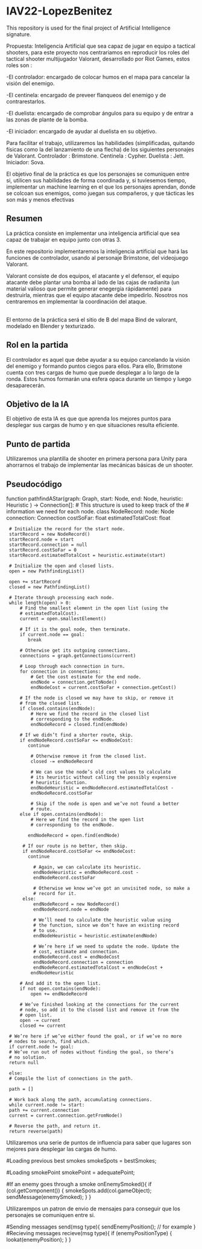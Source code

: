 # IAV22-LopezBenitez
This repository is used for the final project of Artificial Intelligence signature.

Propuesta: Inteligencia Artificial que sea capaz de jugar en equipo a tactical shooters, para este proyecto nos centrariamos en reproducir los roles del
tactical shooter multijugador Valorant, desarrollado por Riot Games, estos roles son :

-El controlador: encargado de colocar humos en el mapa para cancelar la visión del enemigo.

-El centinela: encargado de preveer flanqueos del enemigo y de contrarestarlos.

-El duelista: encargado de comprobar ángulos para su equipo y de entrar a las zonas de plante de la bomba.

-El iniciador: encargado de ayudar al duelista en su objetivo.

Para facilitar el trabajo, utilizaremos las habilidades (simplificadas, quitando físicas como la del lanzamiento de una flecha) de los siguientes personajes de
Valorant. 
Controlador : Brimstone.
Centinela : Cypher.
Duelista : Jett.
Iniciador: Sova.

El objetivo final de la práctica es que los personajes se comuniquen entre si, utilicen sus habilidades de forma coordinada y, si tuviesemos tiempo, implementar
un machine learning en el que los personajes aprendan, donde se colcoan sus enemigos, como juegan sus compañeros, y que tácticas les son más y menos efectivas


## Resumen
La práctica consiste en implementar una inteligencia artificial que sea capaz de trabajar en equipo junto con otras 3.

En este repositorio implementaremos la inteligencia artificial que hará las funciones de controlador, usando al personaje Brimstone, del videojuego Valorant. 

Valorant consiste de dos equipos, el atacante y el defensor, el equipo atacante debe plantar una bomba
al lado de las cajas de radianita (un material valioso que permite generar enegergia rápidamente) para destruirla, mientras que el equipo atacante debe impedirlo. Nosotros nos centraremos en implementar
la coordinación del ataque.

<br>
El entorno de la práctica será el sitio de B del mapa Bind de valorant, modelado en Blender y texturizado.

## Rol en la partida
El controlador es aquel que debe ayudar a su equipo cancelando la visión del enemigo y formando puntos ciegos para ellos. Para ello, Brimstone cuenta con tres cargas de humo que puede desplegar a lo largo de la ronda. Estos humos formarán una esfera opaca durante un tiempo y luego desaparecerán.

## Objetivo de la IA
El objetivo de esta IA es que que aprenda los mejores puntos para desplegar sus cargas de humo y en que situaciones resulta eficiente.

## Punto de partida
Utilizaremos una plantilla de shooter en primera persona para Unity para ahorrarnos el trabajo de implementar las mecánicas básicas de un shooter.

## Pseudocódigo

function pathfindAStar(graph: Graph,
	 start: Node,
	 end: Node,
	 heuristic: Heuristic
	 ) -> Connection[]:
	 # This structure is used to keep track of the
	 # information we need for each node.
	 class NodeRecord:
	 node: Node
	 connection: Connection
	 costSoFar: float
	 estimatedTotalCost: float

	 # Initialize the record for the start node.
	 startRecord = new NodeRecord()
	 startRecord.node = start
	 startRecord.connection = null
	 startRecord.costSoFar = 0
	 startRecord.estimatedTotalCost = heuristic.estimate(start)

	 # Initialize the open and closed lists.
	 open = new PathfindingList()

	 open += startRecord
	 closed = new PathfindingList()

	 # Iterate through processing each node.
	 while length(open) > 0:
		 # Find the smallest element in the open list (using the
		 # estimatedTotalCost).
		 current = open.smallestElement()

		 # If it is the goal node, then terminate.
		 if current.node == goal:
		 	break

		 # Otherwise get its outgoing connections.
		 connections = graph.getConnections(current)

		 # Loop through each connection in turn.
		 for connection in connections:
			 # Get the cost estimate for the end node.
			 endNode = connection.getToNode()
			 endNodeCost = current.costSoFar + connection.getCost()

		 # If the node is closed we may have to skip, or remove it
		 # from the closed list.
		 if closed.contains(endNode):
			 # Here we find the record in the closed list
			 # corresponding to the endNode.
			 endNodeRecord = closed.find(endNode)

		 # If we didn’t find a shorter route, skip.
		 if endNodeRecord.costSoFar <= endNodeCost:
		 	continue

			 # Otherwise remove it from the closed list.
			 closed -= endNodeRecord

			 # We can use the node’s old cost values to calculate
			 # its heuristic without calling the possibly expensive
			 # heuristic function.
			 endNodeHeuristic = endNodeRecord.estimatedTotalCost -
			 endNodeRecord.costSoFar

			 # Skip if the node is open and we’ve not found a better
			 # route.
		 else if open.contains(endNode):
			 # Here we find the record in the open list
			 # corresponding to the endNode.

		 	endNodeRecord = open.find(endNode)

		  # If our route is no better, then skip.
		  if endNodeRecord.costSoFar <= endNodeCost:
		  	continue

			  # Again, we can calculate its heuristic.
			  endNodeHeuristic = endNodeRecord.cost -
			  endNodeRecord.costSoFar

			  # Otherwise we know we’ve got an unvisited node, so make a
			  # record for it.
		  else:
			  endNodeRecord = new NodeRecord()
			  endNodeRecord.node = endNode

			  # We’ll need to calculate the heuristic value using
			  # the function, since we don’t have an existing record
			  # to use.
			  endNodeHeuristic = heuristic.estimate(endNode)

			  # We’re here if we need to update the node. Update the
			  # cost, estimate and connection.
			  endNodeRecord.cost = endNodeCost
			  endNodeRecord.connection = connection
			  endNodeRecord.estimatedTotalCost = endNodeCost +
			 endNodeHeuristic

		 # And add it to the open list.
		 if not open.contains(endNode):
			 open += endNodeRecord

		 # We’ve finished looking at the connections for the current
		 # node, so add it to the closed list and remove it from the
		 # open list.
		 open -= current
		 closed += current

	 # We’re here if we’ve either found the goal, or if we’ve no more
	 # nodes to search, find which.
	 if current.node != goal:
	 # We’ve run out of nodes without finding the goal, so there’s
	 # no solution.
	 return null

	 else:
	 # Compile the list of connections in the path.

	 path = []

	 # Work back along the path, accumulating connections.
	 while current.node != start:
	 path += current.connection
	 current = current.connection.getFromNode()

	 # Reverse the path, and return it.
	 return reverse(path)

Utilizaremos una serie de puntos de influencia para saber que lugares son mejores para desplegar las cargas de humo.

#Loading previous best smokes
smokeSpots = bestSmokes;

#Loading smokePoint
smokePoint = adequatePoint;

#If an enemy goes through a smoke
onEnemySmoked(){
	if (col.getComponent<hotSpot>()) {
		smokeSpots.add(col.gameObject);
		sendMessage(enemySmoked);
	}
}


Utilizarempos un patron de envio de mensajes para conseguir que los personajes se comuniquen entre si.

#Sending messages
send(msg type){
	sendEnemyPosition(); // for example
}
#Recieving messages
recieve(msg type){
	if (enemyPositionType)
	{
		lookat(enemyPosition);
	}
}